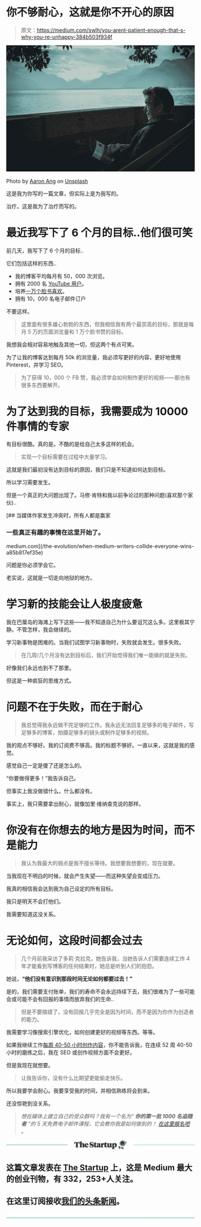 # 你不够耐心，这就是你不开心的原因

> 原文：<https://medium.com/swlh/you-arent-patient-enough-that-s-why-you-re-unhappy-384b503f934f>

![](img/b521cecae424de4b7e1f3c1f3a3dcbf2.png)

Photo by [Aaron Ang](https://unsplash.com/@aaronandrewang?utm_source=medium&utm_medium=referral) on [Unsplash](https://unsplash.com?utm_source=medium&utm_medium=referral)

这是我为你写的一篇文章，但实际上是为我写的。

治疗。这是我为了治疗而写的。

# 最近我写下了 6 个月的目标..他们很可笑

前几天，我写下了 6 个月的目标..

它们包括这样的东西..

*   我的博客平均每月有 50，000 次浏览。
*   拥有 2000 名 [YouTube 用户](https://www.youtube.com/channel/UC8nN0X9k1JO3IlYUEPtA83g)。
*   培养[一万个脸书喜欢](https://www.facebook.com/FindingTom)。
*   拥有 10，000 名电子邮件订户

不要这样。

> 这里面有很多雄心勃勃的东西，但我相信我有两个最崇高的目标，那就是每月 5 万的页面浏览量和 1 万个脸书赞的目标。

我想我会相对容易地触及其他一切，但这两个有点可笑。

为了让我的博客达到每月 50k 的浏览量，我必须写更好的内容，更好地使用 Pinterest，并学习 SEO。

> 为了获得 10，000 个 FB 赞，我必须学会如何制作更好的视频——那也有很多东西要解开。

# 为了达到我的目标，我需要成为 10000 件事情的专家

有目标很酷。真的是。不酷的是给自己太多这样的机会。

> 实现一个目标需要在过程中大量学习。

这就是我们最初没有达到目标的原因，我们只是不知道如何达到目标。

所以学习需要发生。

但是一个真正的大问题出现了。马修·肯特和我以前争论过的那种问题(喜欢那个家伙)..

[](/the-evolution/when-medium-writers-collide-everyone-wins-a85b817ef35e) [## 当媒体作家发生冲突时，所有人都是赢家

### 一些真正有趣的事情在这里开始了。

medium.com](/the-evolution/when-medium-writers-collide-everyone-wins-a85b817ef35e) 

问题是你必须学会它。

老实说，这就是一切走向地狱的地方。

# 学习新的技能会让人极度疲惫

我在巴厘岛的海滩上写下这些——我不知道自己为什么要诅咒这么多。这里极其宁静。不管怎样，我会继续的。

学习新事物是困难的。当我们试图学习新事物时，失败就会发生。很多失败。

> 在几周/几个月没有达到目标后，我们开始觉得我们唯一能做的就是失败。

好像我们永远也到不了那里。

但这是一种疯狂的思维方式。

# 问题不在于失败，而在于耐心

> 我总觉得我永远做不完足够的工作。我永远无法回复足够多的电子邮件，写足够多的博客，拍摄足够多的镜头或制作足够多的视频。

我的观点不够好。我的订阅费不够高。我的标题不够好。一直以来，这就是我的感觉。

感觉自己一定是傻了还是怎么的。

“你要做得更多！”我告诉自己。

但事实上我没做错什么。什么都没有。

事实上，我只需要拿出耐心，就像加里·维纳查克说的那样。

# 你没有在你想去的地方是因为时间，而不是能力

> 我认为我最大的弱点是我不擅长等待。我想要我想要的，现在就要。

当我现在不明白的时候，就会产生失望——而这种失望会变成压力。

我真的相信我会达到我为自己设定的所有目标。

我只是明天不会打他们。

我需要知道这没关系。

# 无论如何，这段时间都会过去

> 几个月前我采访了多莉·克拉克，她告诉我，当她告诉人们需要连续工作 4 年才能看到写博客的任何结果时，她总是听到人们的抱怨。

她说，**“他们没有意识到那段时间无论如何都要过去！”**

是的，我们需要支付账单，我们的寿命不会永远持续下去，我们很难为了一些可能会或可能不会有回报的事情而放弃我们的生命..

> 但是不要搞错了，没有回报几乎完全是因为时间，而不是因为你作为创造者的能力。

我需要学习像搜索引擎优化，如何创建更好的视频等东西。等等。

如果我继续工作[每周 40-50 小时创作内容](/@tomkuegler/how-i-made-2-000-from-my-blog-in-24-hours-2c7856abd532)，你不能告诉我，在连续 52 周 40-50 小时的磨练之后，我在 SEO 或创作视频方面不会更好。

但是我现在就想要。

> 让我告诉你，没有什么比期望更能偷走快乐。

所以我要学会耐心。我要享受我的时间，并相信熟练将会到来。

还没惊艳到没关系。

> *想在媒体上建立自己的受众群吗？我有一个名为“* ***你的第一批 1000 名追随者*** *”的 5 天免费电子邮件课程，它会教你我是如何做到的！* [*在这里报名吧*](https://app.convertkit.com/landing_pages/290945) *。*

[![](img/308a8d84fb9b2fab43d66c117fcc4bb4.png)](https://medium.com/swlh)

## 这篇文章发表在 [The Startup](https://medium.com/swlh) 上，这是 Medium 最大的创业刊物，有 332，253+人关注。

## 在这里订阅接收[我们的头条新闻](http://growthsupply.com/the-startup-newsletter/)。

[![](img/b0164736ea17a63403e660de5dedf91a.png)](https://medium.com/swlh)